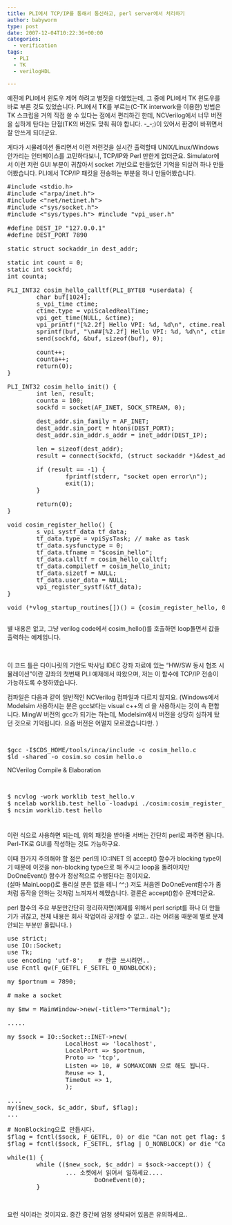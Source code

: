 ```yaml
---
title: PLI에서 TCP/IP를 통해서 통신하고, perl server에서 처리하기
author: babyworm
type: post
date: 2007-12-04T10:22:36+00:00
categories:
  - verification
tags:
  - PLI
  - TK
  - verilogHDL

---
```

예전에 PLI에서 윈도우 제어 하려고 별짓을 다했었는데, 그 중에 PLI에서 TK 윈도우를 바로 부른 것도 있었습니다. PLI에서 TK를 부르는(C-TK interwork을 이용한) 방법은 TK 스크립을 거의 직접 쓸 수 있다는 점에서 편리하긴 한데, NCVerilog에서 너무 버전을 심하게 탄다는 단점(TK의 버전도 맞춰 줘야 합니다. -_-;)이 있어서 환경이 바뀌면서 잘 안쓰게 되더군요.

게다가 시뮬레이션 돌리면서 이런 저런것을 실시간 출력할때 UNIX/Linux/Windows 안가리는 인터페이스를 고민하다보니, TCP/IP와 Perl 만한게 없더군요. Simulator에서 이런 저런 GUI 부분이 귀찮아서 socket 기반으로 만들었던 기억을 되살려 하나 만들어봤습니다. PLI에서 TCP/IP 패킷을 전송하는 부분을 하나 만들어봤습니다.

<pre lang="c">#include &lt;stdio.h>
#include &lt;"arpa/inet.h">
#include &lt;"net/netinet.h">
#include &lt;"sys/socket.h">
#include &lt;"sys/types.h"> #include "vpi_user.h"

#define DEST_IP "127.0.0.1"
#define DEST_PORT 7890

static struct sockaddr_in dest_addr;

static int count = 0;
static int sockfd;
int counta;

PLI_INT32 cosim_hello_calltf(PLI_BYTE8 *userdata) {
        char buf[1024];
        s_vpi_time ctime;
        ctime.type = vpiScaledRealTime;
        vpi_get_time(NULL, &ctime);
        vpi_printf("[%2.2f] Hello VPI: %d, %d\n", ctime.real, count, counta);
        sprintf(buf, "\n##[%2.2f] Hello VPI: %d, %d\n", ctime.real, count, counta);
        send(sockfd, &buf, sizeof(buf), 0);

        count++;
        counta++;
        return(0);
}

PLI_INT32 cosim_hello_init() {
        int len, result;
        counta = 100;
        sockfd = socket(AF_INET, SOCK_STREAM, 0);

        dest_addr.sin_family = AF_INET;
        dest_addr.sin_port = htons(DEST_PORT);
        dest_addr.sin_addr.s_addr = inet_addr(DEST_IP);

        len = sizeof(dest_addr);
        result = connect(sockfd, (struct sockaddr *)&dest_addr, len);

        if (result == -1) {
                fprintf(stderr, "socket open error\n");
                exit(1);
        }

        return(0);
}

void cosim_register_hello() {
        s_vpi_systf_data tf_data;
        tf_data.type = vpiSysTask; // make as task
        tf_data.sysfunctype = 0;
        tf_data.tfname = "$cosim_hello";
        tf_data.calltf = cosim_hello_calltf;
        tf_data.compiletf = cosim_hello_init;
        tf_data.sizetf = NULL;
        tf_data.user_data = NULL;
        vpi_register_systf(&tf_data);
}

void (*vlog_startup_routines[])() = {cosim_register_hello, 0}

</pre>

별 내용은 없고, 그냥 verilog code에서 cosim_hello()를 호출하면 loop돌면서 값을 출력하는 예제입니다.

&nbsp;

이 코드 틀은 다이나릿의 기안도 박사님 IDEC 강좌 자료에 있는 &#8220;HW/SW 동시 협조 시뮬레이션&#8221;이란 강좌의 첫번째 PLI 예제에서 따왔으며, 저는 이 함수에 TCP/IP 전송이 가능하도록 수정하였습니다.

컴파일은 다음과 같이 일반적인 NCVerilog 컴파일과 다르지 않지요. (Windows에서 Modelsim 사용하시는 분은 gcc보다는 visual c++의 cl 을 사용하시는 것이 속 편합니다. MingW 버전의 gcc가 되기는 하는데, Modelsim에서 버전을 상당히 심하게 탔던 것으로 기억됩니다. 요즘 버전은 어떨지 모르겠습니다만. )

&nbsp;

<pre parse="no">$gcc -I$CDS_HOME/tools/inca/include -c cosim_hello.c
$ld -shared -o cosim.so cosim_hello.o</pre>

<span style="line-height: normal;">NCVerilog Compile & Elaboration</span>

&nbsp;

<pre parse="no">$ ncvlog -work worklib test_hello.v
$ ncelab worklib.test_hello -loadvpi ./cosim:cosim_register_hello
$ ncsim worklib.test_hello</pre>

<span style="font-family: Monaco, Consolas, 'Andale Mono', 'DejaVu Sans Mono', monospace; font-size: x-small;"><span style="line-height: normal;"><br /> </span></span>

이런 식으로 사용하면 되는데, 위의 패킷을 받아줄 서버는 간단히 perl로 짜주면 됩니다. Perl-TK로 GUI를 작성하는 것도 가능하구요.

이때 한가지 주의해야 할 점은 perl의 IO::INET 의 accept() 함수가 blocking type이기 때문에 이것을 non-blocking type으로 해 주시고 loop을 돌려야지만 DoOneEvent() 함수가 정상적으로 수행된다는 점이지요.  
(설마 MainLoop()로 돌리실 분은 없을 테니 ^^;) 저도 처음엔 DoOneEvent함수가 좀처럼 동작을 안하는 것처럼 느껴져서 헤맸습니다. 결론은 accept()함수 문제더군요.

perl 함수의 주요 부분만간단히 정리하자면(예제를 위해서 perl script를 하나 더 만들기가 귀찮고, 전체 내용은 회사 작업이라 공개할 수 없고.. 라는 어려움 때문에 별로 문제 안되는 부분만 올립니다. )

<pre lang="perl">use strict;
use IO::Socket;
use Tk;
use encoding 'utf-8';    # 한글 쓰시려면..
use Fcntl qw(F_GETFL F_SETFL O_NONBLOCK);

my $portnum = 7890;

# make a socket

my $mw = MainWindow-&gt;new(-title=&gt;"Terminal");

.....

my $sock = IO::Socket::INET-&gt;new(
                LocalHost =&gt; 'localhost',
                LocalPort =&gt; $portnum,
                Proto =&gt; 'tcp',
                Listen =&gt; 10, # SOMAXCONN 으로 해도 됩니다.
                Reuse =&gt; 1,
                TimeOut =&gt; 1,
                );

....
my($new_sock, $c_addr, $buf, $flag);
...

# NonBlocking으로 만듭시다.
$flag = fcntl($sock, F_GETFL, 0) or die "Can not get flag: $!\n";
$flag = fcntl($sock, F_SETFL, $flag | O_NONBLOCK) or die "Can not set flag: $!\n";

while(1) {
        while (($new_sock, $c_addr) = $sock-&gt;accept()) {
                ... 소켓에서 읽어서 일하세요....
                        DoOneEvent(0);
        }
</pre>

&nbsp;

요런 식이라는 것이지요. 중간 중간에 엄청 생략되어 있음은 유의하세요..
